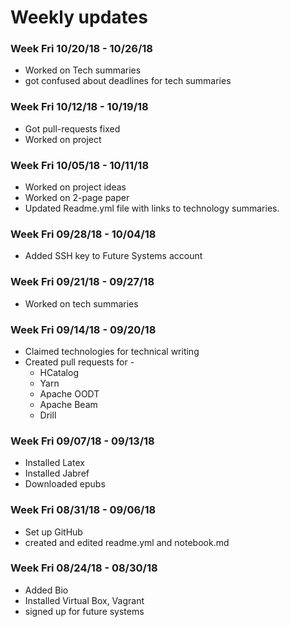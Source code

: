 # Weekly updates

### Week Fri 10/20/18 - 10/26/18
  
  * Worked on Tech summaries
  * got confused about deadlines for tech summaries

### Week Fri 10/12/18 - 10/19/18
  
  * Got pull-requests fixed
  * Worked on project

### Week Fri 10/05/18 - 10/11/18
 
  * Worked on project ideas
  * Worked on 2-page paper 
  * Updated Readme.yml file with links to technology summaries.
  
### Week Fri 09/28/18 - 10/04/18

  * Added SSH key to Future Systems account
  
### Week Fri 09/21/18 - 09/27/18

  * Worked on tech summaries
  
### Week Fri 09/14/18 - 09/20/18

  * Claimed technologies for technical writing
  * Created pull requests for - 
     * HCatalog
     * Yarn
     * Apache OODT
     * Apache Beam	
     * Drill

### Week Fri 09/07/18 - 09/13/18
  
  * Installed Latex
  * Installed Jabref
  * Downloaded epubs

### Week Fri 08/31/18 - 09/06/18

  * Set up GitHub
  * created and edited readme.yml and notebook.md

### Week Fri 08/24/18 - 08/30/18

  * Added Bio
  * Installed Virtual Box, Vagrant
  * signed up for future systems
